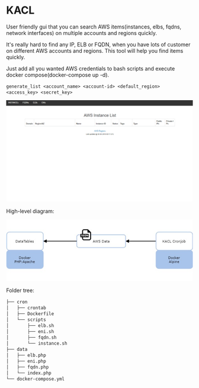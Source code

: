 # KACL
User friendly gui that you can search AWS items(instances, elbs, fqdns, network interfaces) on multiple accounts and regions quickly.

It's really hard to find any IP, ELB or FQDN, when you have lots of customer on different AWS accounts and regions. This tool will help you find items quickly.

Just add all you wanted AWS credentials to bash scripts and execute docker compose(docker-compose up -d).
```
generate_list <account_name> <account-id> <default_region> <access_key> <secret_key>
```
![alt text](kacl_searchtext.gif)

High-level diagram:

![alt text](kacl_diagram.jpg)

Folder tree:
```
├── cron
│   ├── crontab
│   ├── Dockerfile
│   └── scripts
│       ├── elb.sh
│       ├── eni.sh
│       ├── fqdn.sh
│       └── instance.sh
├── data
│   ├── elb.php
│   ├── eni.php
│   ├── fqdn.php
│   └── index.php
└── docker-compose.yml

```
